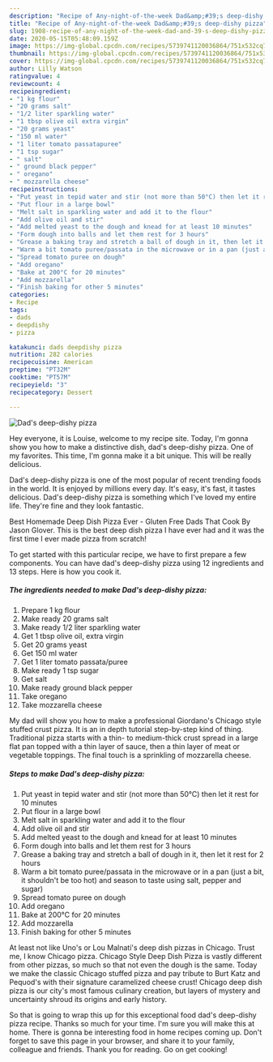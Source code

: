 ```yaml
---
description: "Recipe of Any-night-of-the-week Dad&amp;#39;s deep-dishy pizza"
title: "Recipe of Any-night-of-the-week Dad&amp;#39;s deep-dishy pizza"
slug: 1908-recipe-of-any-night-of-the-week-dad-and-39-s-deep-dishy-pizza
date: 2020-05-15T05:48:09.159Z
image: https://img-global.cpcdn.com/recipes/5739741120036864/751x532cq70/dads-deep-dishy-pizza-recipe-main-photo.jpg
thumbnail: https://img-global.cpcdn.com/recipes/5739741120036864/751x532cq70/dads-deep-dishy-pizza-recipe-main-photo.jpg
cover: https://img-global.cpcdn.com/recipes/5739741120036864/751x532cq70/dads-deep-dishy-pizza-recipe-main-photo.jpg
author: Lilly Watson
ratingvalue: 4
reviewcount: 4
recipeingredient:
- "1 kg flour"
- "20 grams salt"
- "1/2 liter sparkling water"
- "1 tbsp olive oil extra virgin"
- "20 grams yeast"
- "150 ml water"
- "1 liter tomato passatapuree"
- "1 tsp sugar"
- " salt"
- " ground black pepper"
- " oregano"
- " mozzarella cheese"
recipeinstructions:
- "Put yeast in tepid water and stir (not more than 50°C) then let it rest for 10 minutes"
- "Put flour in a large bowl"
- "Melt salt in sparkling water and add it to the flour"
- "Add olive oil and stir"
- "Add melted yeast to the dough and knead for at least 10 minutes"
- "Form dough into balls and let them rest for 3 hours"
- "Grease a baking tray and stretch a ball of dough in it, then let it rest for  2 hours"
- "Warm a bit tomato puree/passata in the microwave or in a pan (just a bit, it shouldn&#39;t be too hot) and season to taste using salt, pepper and sugar)"
- "Spread tomato puree on dough"
- "Add oregano"
- "Bake at 200°C for 20 minutes"
- "Add mozzarella"
- "Finish baking for other 5 minutes"
categories:
- Recipe
tags:
- dads
- deepdishy
- pizza

katakunci: dads deepdishy pizza 
nutrition: 282 calories
recipecuisine: American
preptime: "PT32M"
cooktime: "PT57M"
recipeyield: "3"
recipecategory: Dessert

---
```



![Dad&#39;s deep-dishy pizza](https://img-global.cpcdn.com/recipes/5739741120036864/751x532cq70/dads-deep-dishy-pizza-recipe-main-photo.jpg)

Hey everyone, it is Louise, welcome to my recipe site. Today, I'm gonna show you how to make a distinctive dish, dad&#39;s deep-dishy pizza. One of my favorites. This time, I'm gonna make it a bit unique. This will be really delicious.

Dad&#39;s deep-dishy pizza is one of the most popular of recent trending foods in the world. It is enjoyed by millions every day. It's easy, it's fast, it tastes delicious. Dad&#39;s deep-dishy pizza is something which I've loved my entire life. They're fine and they look fantastic.

Best Homemade Deep Dish Pizza Ever - Gluten Free Dads That Cook By Jason Glover. This is the best deep dish pizza I have ever had and it was the first time I ever made pizza from scratch!


To get started with this particular recipe, we have to first prepare a few components. You can have dad&#39;s deep-dishy pizza using 12 ingredients and 13 steps. Here is how you cook it.

<!--inarticleads1-->

##### The ingredients needed to make Dad&#39;s deep-dishy pizza:

1. Prepare 1 kg flour
1. Make ready 20 grams salt
1. Make ready 1/2 liter sparkling water
1. Get 1 tbsp olive oil, extra virgin
1. Get 20 grams yeast
1. Get 150 ml water
1. Get 1 liter tomato passata/puree
1. Make ready 1 tsp sugar
1. Get  salt
1. Make ready  ground black pepper
1. Take  oregano
1. Take  mozzarella cheese


My dad will show you how to make a professional Giordano&#39;s Chicago style stuffed crust pizza. It is an in depth tutorial step-by-step kind of thing. Traditional pizza starts with a thin- to medium-thick crust spread in a large flat pan topped with a thin layer of sauce, then a thin layer of meat or vegetable toppings. The final touch is a sprinkling of mozzarella cheese. 

<!--inarticleads2-->

##### Steps to make Dad&#39;s deep-dishy pizza:

1. Put yeast in tepid water and stir (not more than 50°C) then let it rest for 10 minutes
1. Put flour in a large bowl
1. Melt salt in sparkling water and add it to the flour
1. Add olive oil and stir
1. Add melted yeast to the dough and knead for at least 10 minutes
1. Form dough into balls and let them rest for 3 hours
1. Grease a baking tray and stretch a ball of dough in it, then let it rest for  2 hours
1. Warm a bit tomato puree/passata in the microwave or in a pan (just a bit, it shouldn&#39;t be too hot) and season to taste using salt, pepper and sugar)
1. Spread tomato puree on dough
1. Add oregano
1. Bake at 200°C for 20 minutes
1. Add mozzarella
1. Finish baking for other 5 minutes


At least not like Uno&#39;s or Lou Malnati&#39;s deep dish pizzas in Chicago. Trust me, I know Chicago pizza. Chicago Style Deep Dish Pizza is vastly different from other pizzas, so much so that not even the dough is the same. Today we make the classic Chicago stuffed pizza and pay tribute to Burt Katz and Pequod&#39;s with their signature caramelized cheese crust! Chicago deep dish pizza is our city&#39;s most famous culinary creation, but layers of mystery and uncertainty shroud its origins and early history. 

So that is going to wrap this up for this exceptional food dad&#39;s deep-dishy pizza recipe. Thanks so much for your time. I'm sure you will make this at home. There is gonna be interesting food in home recipes coming up. Don't forget to save this page in your browser, and share it to your family, colleague and friends. Thank you for reading. Go on get cooking!
